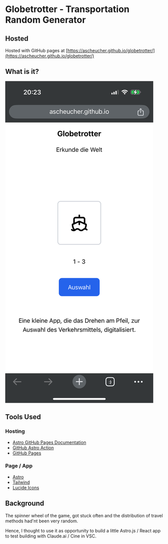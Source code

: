 # Globetrotter - Transportation Random Generator

## Hosted

Hosted with GitHub pages at [https://ascheucher.github.io/globetrotter/](https://ascheucher.github.io/globetrotter/)

## What is it?

![just-the-basics](./globetrotter.png)

## Tools Used

### Hosting

* [Astro GitHub Pages Documentation](https://docs.astro.build/en/guides/deploy/github/)
* [GitHub Astro Action](https://github.com/withastro/action)
* [GitHub Pages](https://pages.github.com/)

### Page / App

* [Astro](https://astro.build/)
* [Tailwind](https://tailwindcss.com/)
* [Lucide Icons](https://lucide.dev/icons/)

## Background

The spinner wheel of the game, got stuck often and the distribution of travel
methods had'nt been very random.

Hence, I thought to use it as opportunity to build a little Astro.js / React
app to test building with Claude.ai / Cine in VSC.
